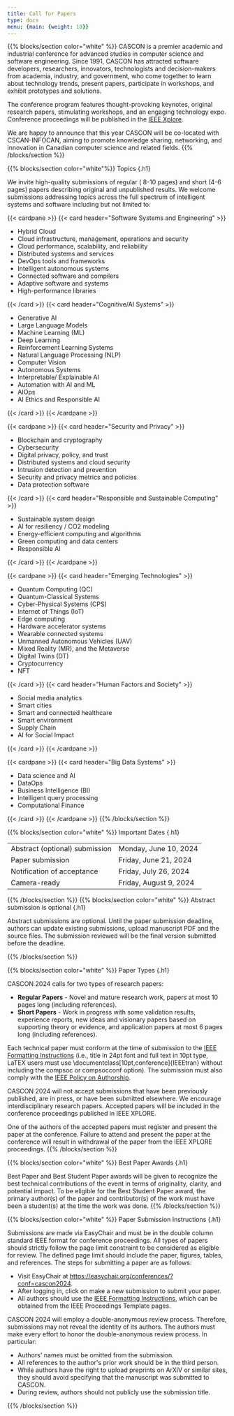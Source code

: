 ```yaml
---
title: Call for Papers 
type: docs
menu: {main: {weight: 10}}
---
```


{{% blocks/section color="white" %}}
CASCON is a premier academic and industrial conference for advanced studies in computer science and software engineering. Since 1991, CASCON has attracted software developers, researchers, innovators, technologists and decision-makers from academia, industry, and government, who come together to learn about technology trends, present papers, participate in workshops, and exhibit prototypes and solutions.

The conference program features thought-provoking keynotes, original research papers, stimulating workshops, and an engaging technology expo. Conference proceedings will be published in the <a href="https://ieeexplore.ieee.org/Xplore/home.jsp">IEEE Xplore</a>.

We are happy to announce that this year CASCON will be co-located with CSCAN-INFOCAN, aiming to promote knowledge sharing, networking, and innovation in Canadian computer science and related fields.
{{% /blocks/section %}}


{{% blocks/section color="white"%}}
Topics
{.h1}

We invite high-quality submissions of regular ( 8-10 pages) and short (4-6 pages) papers describing original and unpublished results. We welcome submissions addressing topics across the full spectrum of intelligent systems and software including but not limited to:

{{< cardpane >}}
  {{< card header="Software Systems and Engineering" >}}
  <ul>
    <li>Hybrid Cloud</li>
    <li>Cloud infrastructure, management, operations and security</li>
    <li>Cloud performance, scalability, and reliability</li>
    <li>Distributed systems and services</li>
    <li>DevOps tools and frameworks</li>
    <li>Intelligent autonomous systems</li>
    <li>Connected software and compilers</li>
    <li>Adaptive software and systems</li>
    <li>High-performance libraries</li>
  </ul>
  {{< /card >}}
  {{< card header="Cognitive/AI Systems" >}}
  <ul>
    <li>Generative AI</li>
    <li>Large Language Models</li>
    <li>Machine Learning (ML)</li>
    <li>Deep Learning</li>
    <li>Reinforcement Learning Systems</li>
    <li>Natural Language Processing (NLP)</li>
    <li>Computer Vision</li>
    <li>Autonomous Systems</li>
    <li>Interpretable/ Explainable AI</li>
    <li>Automation with AI and ML</li>
    <li>AIOps</li>
    <li>AI Ethics and Responsible AI</li>
  </ul>
  {{< /card >}}
{{< /cardpane >}}

{{< cardpane >}}
  {{< card header="Security and Privacy" >}}
  <ul>
    <li>Blockchain and cryptography</li>
    <li>Cybersecurity</li>
    <li>Digital privacy, policy, and trust</li>
    <li>Distributed systems and cloud security</li>
    <li>Intrusion detection and prevention</li>
    <li>Security and privacy metrics and policies</li>
    <li>Data protection software</li>
  </ul>
  {{< /card >}}
  {{< card header="Responsible and Sustainable Computing" >}}
  <ul>
    <li>Sustainable system design</li>
    <li>AI for resiliency / CO2 modeling</li>
    <li>Energy-efficient computing and algorithms</li>
    <li>Green computing and data centers</li>
    <li>Responsible AI</li>
  </ul>
  {{< /card >}}
{{< /cardpane >}}

{{< cardpane >}}
  {{< card header="Emerging Technologies" >}}
  <ul>
    <li>Quantum Computing (QC)</li>
    <li>Quantum-Classical Systems</li>
    <li>Cyber-Physical Systems (CPS)</li>
    <li>Internet of Things (IoT)</li>
    <li>Edge computing</li>
    <li>Hardware accelerator systems</li>
    <li>Wearable connected systems</li>
    <li>Unmanned Autonomous Vehicles (UAV)</li>
    <li>Mixed Reality (MR), and the Metaverse</li>
    <li>Digital Twins (DT)</li>
    <li>Cryptocurrency</li>
    <li>NFT</li>
  </ul>
  {{< /card >}}
  {{< card header="Human Factors and Society" >}}
  <ul>
    <li>Social media analytics</li>
    <li>Smart cities</li>
    <li>Smart and connected healthcare</li>
    <li>Smart environment</li>
    <li>Supply Chain</li>
    <li>AI for Social Impact</li>
  </ul>
  {{< /card >}}
{{< /cardpane >}}

{{< cardpane >}}
  {{< card header="Big Data Systems" >}}
  <ul>
    <li>Data science and AI</li>
    <li>DataOps</li>
    <li>Business Intelligence (BI)</li>
    <li>Intelligent query processing</li>
    <li>Computational Finance</li>
  </ul>
  {{< /card >}}
{{< /cardpane >}}
{{% /blocks/section %}}


{{% blocks/section color="white" %}}
Important Dates
{.h1}

<table class="table caption-top">
  <tbody>
    <tr>
      <td>Abstract (optional) submission</td>
      <td>Monday, June 10, 2024</td>
    </tr>
    <tr>
      <td>Paper submission</td>
      <td>Friday, June 21, 2024 </td>
    </tr>
    <tr>
      <td>Notification of acceptance</td>
      <td>Friday, July 26, 2024</td>
    </tr>
    <tr>
      <td>Camera-ready</td>
      <td>Friday, August 9, 2024</td>
    </tr>
  </tbody>
</table>
{{% /blocks/section %}}
{{% blocks/section color="white" %}}
Abstract submission is optional
{.h1}

<p>Abstract submissions are optional. Until the paper submission deadline, authors can update existing submissions, upload manuscript PDF and the source files. The submission reviewed will be the final version submitted before the deadline.
</p>

{{% /blocks/section %}}

{{% blocks/section color="white" %}}
Paper Types
{.h1}



CASCON 2024 calls for two types of research papers:

<ul>
  <li><b>Regular Papers</b> - Novel and mature research work, papers at most 10 pages long (including references).</li>
  <li><b>Short Papers</b> - Work in progress with some validation results, experience reports, new ideas and visionary papers based on supporting theory or evidence, and application papers at most 6 pages long (including references).</li>
</ul>

<p>
Each technical paper must conform at the time of submission to the <a href="https://www.ieee.org/conferences/publishing/templates.html">IEEE Formatting Instructions</a> (i.e., title in 24pt font and full text in 10pt type, LaTEX users must use \documentclass[10pt,conference]{IEEEtran} without including the compsoc or compsocconf option). The submission must also comply with the <a href="https://journals.ieeeauthorcenter.ieee.org/become-an-ieee-journal-author/publishing-ethics/">IEEE Policy on Authorship</a>. 
</p>

CASCON 2024 will not accept submissions that have been previously published, are in press, or have been submitted elsewhere. We encourage interdisciplinary research papers. Accepted papers will be included in the conference proceedings published in IEEE XPLORE.

One of the authors of the accepted papers must register and present the paper at the conference. Failure to attend and present the paper at the conference will result in withdrawal of the paper from the IEEE XPLORE proceedings.
{{% /blocks/section %}}


{{% blocks/section color="white" %}}
Best Paper Awards
{.h1}

Best Paper and Best Student Paper awards will be given to recognize the best technical contributions of the event in terms of originality, clarity, and potential impact. To be eligible for the Best Student Paper award, the primary author(s) of the paper and contributor(s) of the work must have been a student(s) at the time the work was done.
{{% /blocks/section %}}


{{% blocks/section color="white" %}}
Paper Submission Instructions
{.h1}

Submissions are made via EasyChair and must be in the double column standard IEEE format for conference proceedings. All types of papers should strictly follow the page limit constraint to be considered as eligible for review. The defined page limit should include the paper, figures, tables, and references. The steps for submitting a paper are as follows:

<ul>
  <li>Visit EasyChair at <a href=https://easychair.org/conferences/?conf=cascon2024>https://easychair.org/conferences/?conf=cascon2024</a>.</li>
  <li>After logging in, click on make a new submission to submit your paper.</li>
  <li>All authors should use the <a href="https://www.ieee.org/conferences/publishing/templates.html">IEEE Formatting Instructions</a>, which can be obtained from the IEEE Proceedings Template pages. 
<!--
Latex users should use the "sigconf" option, as well as the "review" (to produce line numbers for easy reference by the reviewers).</li>
-->
</ul>


CASCON 2024 will employ a double-anonymous review process. Therefore, submissions may not reveal the identity of its authors. The authors must make every effort to honor the double-anonymous review process. In particular:
<ul>
  <li>Authors' names must be omitted from the submission.</li>
  <li>All references to the author's prior work should be in the third person.</li>
  <li>While authors have the right to upload preprints on ArXiV or similar sites, they should avoid specifying that the manuscript was submitted to CASCON.</li>
  <li>During review, authors should not publicly use the submission title.
</li>
</ul>
{{% /blocks/section %}}

